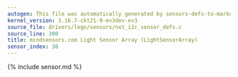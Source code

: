 ```yaml
---
autogen: This file was automatically generated by sensors-defs-to-markdown.py
kernel_version: 3.16.7-ckt21-9-ev3dev-ev3
source_file: drivers/lego/sensors/nxt_i2c_sensor_defs.c
source_line: 300
title: mindsensors.com Light Sensor Array (LightSensorArray)
sensor_index: 38
---
```


{% include sensor.md %}
